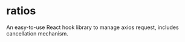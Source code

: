 # ratios
An easy-to-use React hook library to manage axios request, includes cancellation mechanism.
